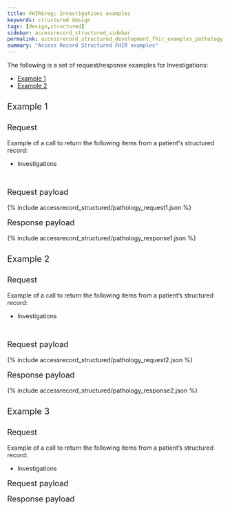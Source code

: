 ```yaml
---
title: FHIR&reg; Investigations examples
keywords: structured design
tags: [design,structured]
sidebar: accessrecord_structured_sidebar
permalink: accessrecord_structured_development_fhir_examples_pathology.html
summary: "Access Record Structured FHIR examples"
---
```


The following is a set of request/response examples for Investigations:

<ul id="profileTabs" class="nav nav-tabs">
   <li class="active"><a class="noCrossRef" href="#example1" data-toggle="tab">Example 1</a></li>
   <li><a class="noCrossRef" href="#example2" data-toggle="tab">Example 2</a></li>
<!--     <li><a class="noCrossRef" href="#example3" data-toggle="tab">Example 3</a></li> -->
</ul>

<div class="tab-content">
    <div role="tabpanel" class="tab-pane active" id="example1" markdown="1">
        <p style="line-height: 2; font-size: 20px">Example 1</p>
        <p style="line-height: 1; font-size: 18px">Request</p>
        <p>Example of a call to return the following items from a patient's structured record:</p>
        <ul>
          <li>Investigations</li>
        </ul>
        <br>
        <p style="line-height: 1; font-size: 18px">Request payload</p>
        {% include accessrecord_structured/pathology_request1.json %}
        <p style="line-height: 1; font-size: 18px">Response payload</p>
        {% include accessrecord_structured/pathology_response1.json %}
    </div>
    <div role="tabpanel" class="tab-pane" id="example2">
        <p style="line-height: 2; font-size: 20px">Example 2</p>
        <p style="line-height: 1; font-size: 18px">Request</p>
        <p>Example of a call to return the following items from a patient’s structured record:</p>
        <ul>
          <li>Investigations</li>
        </ul>
        <br>
        <p style="line-height: 1; font-size: 18px">Request payload</p>
        {% include accessrecord_structured/pathology_request2.json %}
        <p style="line-height: 1; font-size: 18px">Response payload</p>
        {% include accessrecord_structured/pathology_response2.json %}
    </div>
    <div role="tabpanel" class="tab-pane" id="example3">
        <p style="line-height: 2; font-size: 20px">Example 3</p>
        <p style="line-height: 1; font-size: 18px">Request</p>
        <p>Example of a call to return the following items from a patient’s structured record:</p>
        <ul>
          <li>Investigations</li>
        </ul>
        <p style="line-height: 1; font-size: 18px">Request payload</p>
        <p style="line-height: 1; font-size: 18px">Response payload</p>
    </div>
</div>
